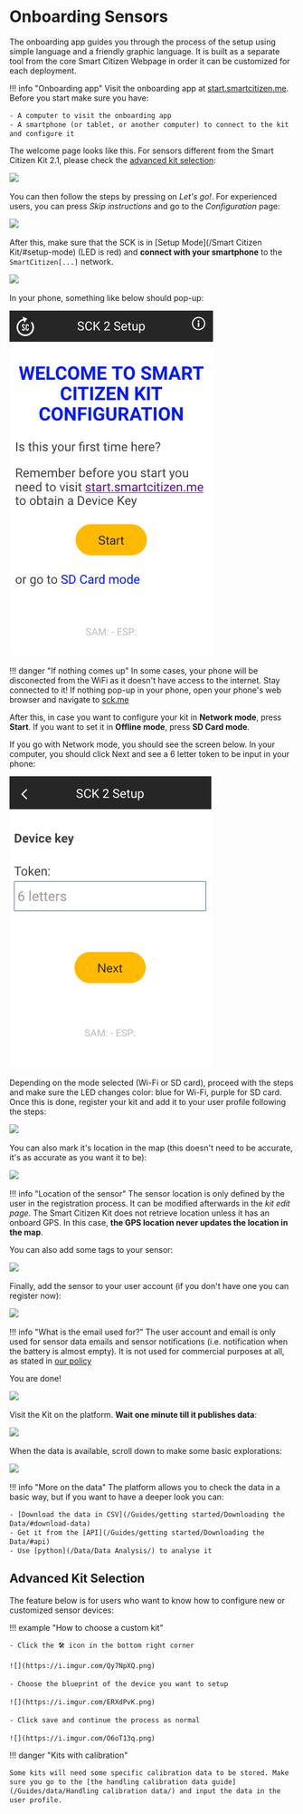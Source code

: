 Onboarding Sensors
=================

The onboarding app guides you through the process of the setup using simple language and a friendly graphic language. It is built as a separate tool from the core Smart Citizen Webpage in order it can be customized for each deployment.

!!! info "Onboarding app"
	Visit the onboarding app at [start.smartcitizen.me](https://start.smartcitizen.me). Before you start make sure you have:

	- A computer to visit the onboarding app
	- A smartphone (or tablet, or another computer) to connect to the kit and configure it

The welcome page looks like this. For sensors different from the Smart Citizen Kit 2.1, please check the [advanced kit selection](#advanced-kit-selection):

![](/assets/images/onboarding_1.png)

You can then follow the steps by pressing on _Let's go!_. For experienced users, you can press _Skip instructions_ and go to the _Configuration_ page:

![](/assets/images/onboarding_2.png)

After this, make sure that the SCK is in [Setup Mode](/Smart Citizen Kit/#setup-mode) (LED is red) and **connect with your smartphone** to the `SmartCitizen[...]` network.

![](/assets/images/onboarding_3.png)

In your phone, something like below should pop-up:

![](/assets/images/phone-start.png)

!!! danger "If nothing comes up"
	In some cases, your phone will be disconected from the WiFi as it doesn't have access to the internet. Stay connected to it!
	If nothing pop-up in your phone, open your phone's web browser and navigate to [sck.me](http://sck.me)

After this, in case you want to configure your kit in **Network mode**, press **Start**. If you want to set it in **Offline mode**, press **SD Card mode**.

If you go with Network mode, you should see the screen below. In your computer, you should click Next and see a 6 letter token to be input in your phone:

![](/assets/images/token-input.png)

Depending on the mode selected (Wi-Fi or SD card), proceed with the steps and make sure the LED changes color: blue for Wi-Fi, purple for SD card. Once this is done, register your kit and add it to your user profile following the steps:

![](/assets/images/onboarding_4.png)

You can also mark it's location in the map (this doesn't need to be accurate, it's as accurate as you want it to be):

![](/assets/images/onboarding_6.png)

!!! info "Location of the sensor"
	The sensor location is only defined by the user in the registration process. It can be modified afterwards in the _kit edit page_. The Smart Citizen Kit does not retrieve location unless it has an onboard GPS. In this case, **the GPS location never updates the location in the map**.

You can also add some tags to your sensor:

![](/assets/images/onboarding_5.png)

Finally, add the sensor to your user account (if you don't have one you can register now):

![](/assets/images/onboarding_7.png)

!!! info "What is the email used for?"
	The user account and email is only used for sensor data emails and sensor notifications (i.e. notification when the battery is almost empty). It is not used for commercial purposes at all, as stated in [our policy](https://smartcitizen.me/policy)

You are done!

![](/assets/images/onboarding_8.png)

Visit the Kit on the platform. **Wait one minute till it publishes data**:

![](/assets/images/onboarding_9.png)

When the data is available, scroll down to make some basic explorations:

![](/assets/images/onboarding_10.png)

!!! info "More on the data"
	The platform allows you to check the data in a basic way, but if you want to have a deeper look you can:

	- [Download the data in CSV](/Guides/getting started/Downloading the Data/#download-data)
	- Get it from the [API](/Guides/getting started/Downloading the Data/#api)
	- Use [python](/Data/Data Analysis/) to analyse it

## Advanced Kit Selection

The feature below is for users who want to know how to configure new or customized sensor devices:

!!! example "How to choose a custom kit"

	- Click the 🛠️ icon in the bottom right corner

	![](https://i.imgur.com/Qy7NpXQ.png)

	- Choose the blueprint of the device you want to setup

	![](https://i.imgur.com/ERXdPvK.png)

	- Click save and continue the process as normal

	![](https://i.imgur.com/O6oT13q.png)

!!! danger "Kits with calibration"

	Some kits will need some specific calibration data to be stored. Make sure you go to the [the handling calibration data guide](/Guides/data/Handling calibration data/) and input the data in the user profile.
